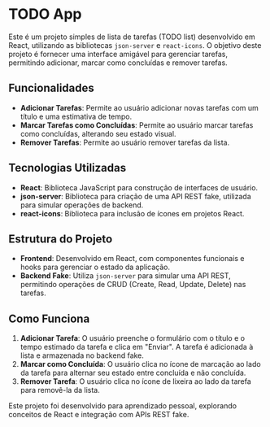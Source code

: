 # TODO App

Este é um projeto simples de lista de tarefas (TODO list) desenvolvido em React, utilizando as bibliotecas `json-server` e `react-icons`. O objetivo deste projeto é fornecer uma interface amigável para gerenciar tarefas, permitindo adicionar, marcar como concluídas e remover tarefas.

## Funcionalidades

- **Adicionar Tarefas**: Permite ao usuário adicionar novas tarefas com um título e uma estimativa de tempo.
- **Marcar Tarefas como Concluídas**: Permite ao usuário marcar tarefas como concluídas, alterando seu estado visual.
- **Remover Tarefas**: Permite ao usuário remover tarefas da lista.

## Tecnologias Utilizadas

- **React**: Biblioteca JavaScript para construção de interfaces de usuário.
- **json-server**: Biblioteca para criação de uma API REST fake, utilizada para simular operações de backend.
- **react-icons**: Biblioteca para inclusão de ícones em projetos React.

## Estrutura do Projeto

- **Frontend**: Desenvolvido em React, com componentes funcionais e hooks para gerenciar o estado da aplicação.
- **Backend Fake**: Utiliza `json-server` para simular uma API REST, permitindo operações de CRUD (Create, Read, Update, Delete) nas tarefas.

## Como Funciona

1. **Adicionar Tarefa**: O usuário preenche o formulário com o título e o tempo estimado da tarefa e clica em "Enviar". A tarefa é adicionada à lista e armazenada no backend fake.
2. **Marcar como Concluída**: O usuário clica no ícone de marcação ao lado da tarefa para alternar seu estado entre concluída e não concluída.
3. **Remover Tarefa**: O usuário clica no ícone de lixeira ao lado da tarefa para removê-la da lista.

Este projeto foi desenvolvido para aprendizado pessoal, explorando conceitos de React e integração com APIs REST fake.